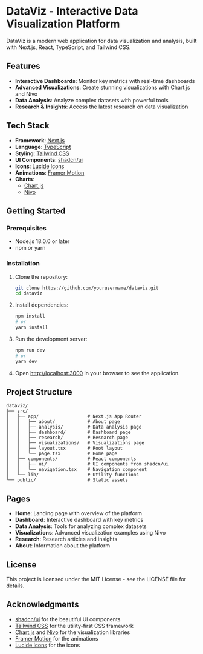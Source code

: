 # DataViz - Interactive Data Visualization Platform

DataViz is a modern web application for data visualization and analysis, built with Next.js, React, TypeScript, and Tailwind CSS.

## Features

- **Interactive Dashboards**: Monitor key metrics with real-time dashboards
- **Advanced Visualizations**: Create stunning visualizations with Chart.js and Nivo
- **Data Analysis**: Analyze complex datasets with powerful tools
- **Research & Insights**: Access the latest research on data visualization

## Tech Stack

- **Framework**: [Next.js](https://nextjs.org/)
- **Language**: [TypeScript](https://www.typescriptlang.org/)
- **Styling**: [Tailwind CSS](https://tailwindcss.com/)
- **UI Components**: [shadcn/ui](https://ui.shadcn.com/)
- **Icons**: [Lucide Icons](https://lucide.dev/)
- **Animations**: [Framer Motion](https://www.framer.com/motion/)
- **Charts**: 
  - [Chart.js](https://www.chartjs.org/)
  - [Nivo](https://nivo.rocks/)

## Getting Started

### Prerequisites

- Node.js 18.0.0 or later
- npm or yarn

### Installation

1. Clone the repository:
   ```bash
   git clone https://github.com/yourusername/dataviz.git
   cd dataviz
   ```

2. Install dependencies:
   ```bash
   npm install
   # or
   yarn install
   ```

3. Run the development server:
   ```bash
   npm run dev
   # or
   yarn dev
   ```

4. Open [http://localhost:3000](http://localhost:3000) in your browser to see the application.

## Project Structure

```
dataviz/
├── src/
│   ├── app/                  # Next.js App Router
│   │   ├── about/            # About page
│   │   ├── analysis/         # Data analysis page
│   │   ├── dashboard/        # Dashboard page
│   │   ├── research/         # Research page
│   │   ├── visualizations/   # Visualizations page
│   │   ├── layout.tsx        # Root layout
│   │   └── page.tsx          # Home page
│   ├── components/           # React components
│   │   ├── ui/               # UI components from shadcn/ui
│   │   └── navigation.tsx    # Navigation component
│   └── lib/                  # Utility functions
└── public/                   # Static assets
```

## Pages

- **Home**: Landing page with overview of the platform
- **Dashboard**: Interactive dashboard with key metrics
- **Data Analysis**: Tools for analyzing complex datasets
- **Visualizations**: Advanced visualization examples using Nivo
- **Research**: Research articles and insights
- **About**: Information about the platform

## License

This project is licensed under the MIT License - see the LICENSE file for details.

## Acknowledgments

- [shadcn/ui](https://ui.shadcn.com/) for the beautiful UI components
- [Tailwind CSS](https://tailwindcss.com/) for the utility-first CSS framework
- [Chart.js](https://www.chartjs.org/) and [Nivo](https://nivo.rocks/) for the visualization libraries
- [Framer Motion](https://www.framer.com/motion/) for the animations
- [Lucide Icons](https://lucide.dev/) for the icons
